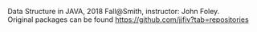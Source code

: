 Data Structure in JAVA, 2018 Fall@Smith, instructor: John Foley.\
Original packages can be found https://github.com/jjfiv?tab=repositories
